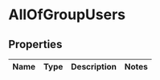 # AllOfGroupUsers

## Properties
Name | Type | Description | Notes
------------ | ------------- | ------------- | -------------

